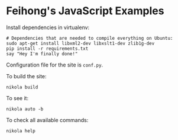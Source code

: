 Feihong's JavaScript Examples
=============================

Install dependencies in virtualenv:

```
# Dependencies that are needed to compile everything on Ubuntu:
sudo apt-get install libxml2-dev libxslt1-dev zlib1g-dev
pip install -r requirements.txt
say "Hey I'm finally done!"
```

Configuration file for the site is `conf.py`.

To build the site:

```
nikola build
```

To see it:

```
nikola auto -b
```

To check all available commands:

```
nikola help
```
